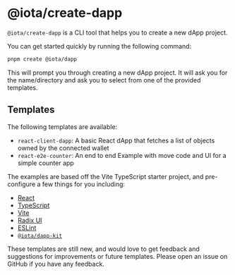 # @iota/create-dapp

`@iota/create-dapp` is a CLI tool that helps you to create a new dApp project.

You can get started quickly by running the following command:

```bash
pnpm create @iota/dapp
```

This will prompt you through creating a new dApp project. It will ask you for the name/directory and
ask you to select from one of the provided templates.

## Templates

The following templates are available:

- `react-client-dapp`: A basic React dApp that fetches a list of objects owned by the connected
  wallet
- `react-e2e-counter`: An end to end Example with move code and UI for a simple counter app

The examples are based off the Vite TypeScript starter project, and pre-configure a few things for
you including:

- [React](https://react.dev/)
- [TypeScript](https://www.typescriptlang.org/)
- [Vite](https://vitejs.dev/)
- [Radix UI](https://www.radix-ui.com/)
- [ESLint](https://eslint.org/)
- [`@iota/dapp-kit`](https://sdk.mystenlabs.com/dapp-kit)

These templates are still new, and would love to get feedback and suggestions for improvements or
future templates. Please open an issue on GitHub if you have any feedback.
